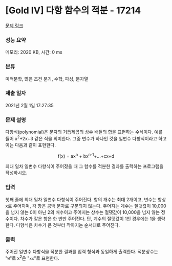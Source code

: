 # [Gold IV] 다항 함수의 적분 - 17214 

[문제 링크](https://www.acmicpc.net/problem/17214) 

### 성능 요약

메모리: 2020 KB, 시간: 0 ms

### 분류

미적분학, 많은 조건 분기, 수학, 파싱, 문자열

### 제출 일자

2021년 2월 1일 17:27:35

### 문제 설명

<p>다항식(polynomial)은 문자의 거듭제곱의 상수 배들의 합을 표현하는 수식이다. 예를 들어 x<sup>2</sup>+2x+3 같은 식을 의미한다. 그중 변수가 하나인 것을 일변수 다항식이라고 하고 이는 다음과 같이 표현한다.</p>

<p style="text-align: center;">f(x) = ax<sup>n</sup> + bx<sup>n-1</sup>+...+cx+d</p>

<p>최대 일차 일변수 다항식이 주어졌을 때 그 함수를 적분한 결과를 출력하는 프로그램을 작성하시오.</p>

### 입력 

 <p>첫째 줄에 최대 일차 일변수 다항식이 주어진다. 항의 개수는 최대 2개이고, 변수는 항상 x로 주어지며, 각 항은 공백 문자로 구분되지 않는다. 주어지는 계수는 절댓값이 10,000을 넘지 않는 0이 아닌 2의 배수이고 주어지는 상수는 절댓값이 10,000을 넘지 않는 정수이다. 차수가 같은 항은 한 번만 주어진다. 단, 계수의 절댓값이 1인 경우에는 1을 생략한다. 다항식은 차수가 큰 것부터 작아지는 순서대로 주어진다.</p>

### 출력 

 <p>주어진 일변수 다항식을 적분한 결과를 입력 형식과 동일하게 출력한다. 적분상수는 "<code>W</code>"로 x<sup>2</sup>은 "<code>xx</code>"로 표현한다.</p>

